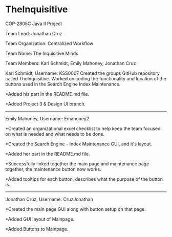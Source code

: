 # TheInquisitive
COP-2805C Java II Project

Team Lead: Jonathan Cruz

Team Organization: Centralized Workflow

Team Name: The Inquisitive Minds

Team Members: Karl Schmidt, Emily Mahoney, Jonathan Cruz

Karl Schmidt, Username: KSS0007 Created the groups GitHub repository called TheInquisitive. Worked on coding the functionality and location of the buttons used in the Search Engine Index Maintenance.

*Added his part in the README.md file.

*Added Project 3 & Design UI branch.

-------------------------------------------------------------------------------------------------------------------------------------------

Emily Mahoney, Username: Emahoney2

*Created an organizational excel checklist to help keep the team focused on what is needed and what needs to be done.

*Created the Search Engine - Index Maintenance GUI, and it's layout.

*Added her part in the README.md file.

*Successfully linked together the main page and maintenance page together, the maintenance button now works.

*Added tooltips for each button, describes what the purpose of the button is.

-------------------------------------------------------------------------------------------------------------------------------------------

Jonathan Cruz, Username: CruzJonathan 

*Created the main page GUI along with button setup on that page.

*Added GUI layout of Mainpage.

*Added Buttons to Mainpage.
